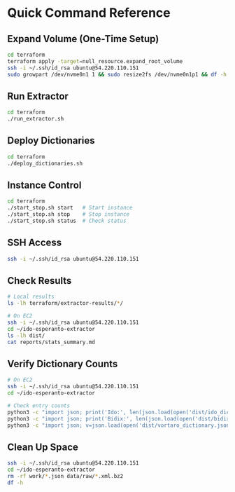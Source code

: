 # Quick Command Reference

## Expand Volume (One-Time Setup)

```bash
cd terraform
terraform apply -target=null_resource.expand_root_volume
ssh -i ~/.ssh/id_rsa ubuntu@54.220.110.151
sudo growpart /dev/nvme0n1 1 && sudo resize2fs /dev/nvme0n1p1 && df -h
```

## Run Extractor

```bash
cd terraform
./run_extractor.sh
```

## Deploy Dictionaries

```bash
cd terraform
./deploy_dictionaries.sh
```

## Instance Control

```bash
cd terraform
./start_stop.sh start   # Start instance
./start_stop.sh stop    # Stop instance
./start_stop.sh status  # Check status
```

## SSH Access

```bash
ssh -i ~/.ssh/id_rsa ubuntu@54.220.110.151
```

## Check Results

```bash
# Local results
ls -lh terraform/extractor-results/*/

# On EC2
ssh -i ~/.ssh/id_rsa ubuntu@54.220.110.151
cd ~/ido-esperanto-extractor
ls -lh dist/
cat reports/stats_summary.md
```

## Verify Dictionary Counts

```bash
# On EC2
ssh -i ~/.ssh/id_rsa ubuntu@54.220.110.151
cd ~/ido-esperanto-extractor

# Check entry counts
python3 -c "import json; print('Ido:', len(json.load(open('dist/ido_dictionary.json'))))"
python3 -c "import json; print('Bidix:', len(json.load(open('dist/bidix_big.json'))))"
python3 -c "import json; v=json.load(open('dist/vortaro_dictionary.json')); print('Vortaro:', v['metadata']['total_words'])"
```

## Clean Up Space

```bash
ssh -i ~/.ssh/id_rsa ubuntu@54.220.110.151
cd ~/ido-esperanto-extractor
rm -rf work/*.json data/raw/*.xml.bz2
df -h
```

